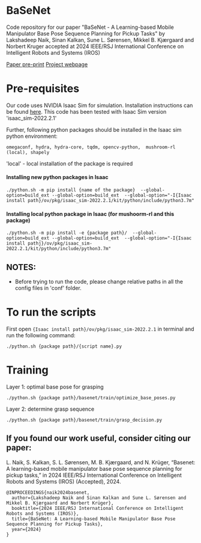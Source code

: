 # BaSeNet

Code repository for our paper "BaSeNet - A Learning-based Mobile Manipulator Base Pose Sequence Planning for Pickup Tasks" by Lakshadeep Naik, Sinan Kalkan, Sune L. Sørensen, Mikkel B. Kjærgaard and Norbert Kruger accepted at 2024 IEEE/RSJ International Conference on Intelligent Robots and Systems (IROS) 

[Paper pre-print](https://portal.findresearcher.sdu.dk/files/265119912/Base_pose_sequence_planning_using_RL_GNN.pdf)
[Project webpage](https://lakshadeep.github.io/basenet/)

# Pre-requisites
Our code uses NVIDIA Isaac Sim for simulation. Installation instructions can be found [here](https://docs.omniverse.nvidia.com/isaacsim/latest/installation/install_workstation.html). This code has been tested with Isaac Sim version 'isaac_sim-2022.2.1'

Further, following python packages should be installed in the Isaac sim python environment:
```
omegaconf, hydra, hydra-core, tqdm, opencv-python,  mushroom-rl (local), shapely
```

'local' - local installation of the package is required


#### Installing new python packages in Isaac
```
./python.sh -m pip install {name of the package}  --global-option=build_ext --global-option=build_ext  --global-option="-I{Isaac install path}/ov/pkg/isaac_sim-2022.2.1/kit/python/include/python3.7m"
```

#### Installing local python package in Isaac (for mushoorm-rl and this package)
```
./python.sh -m pip install -e {package path}/  --global-option=build_ext --global-option=build_ext  --global-option="-I{Isaac install pathj}/ov/pkg/isaac_sim-2022.2.1/kit/python/include/python3.7m"
```

## NOTES:
- Before trying to run the code, please change relative paths in all the config files in 'conf' folder.

# To run the scripts
First open `{Isaac install path}/ov/pkg/isaac_sim-2022.2.1` in terminal and run the following command:
```
./python.sh {package path}/{script name}.py 

```

# Training
Layer 1: optimal base pose for grasping
```
./python.sh {package path}/basenet/train/optimize_base_poses.py 

```

Layer 2: determine grasp sequence
```
./python.sh {package path}/basenet/train/grasp_decision.py 

```

## If you found our work useful, consider citing our paper:

L. Naik, S. Kalkan, S. L. Sørensen, M. B. Kjærgaard, and N. Krüger, “Basenet: A learning-based mobile manipulator base pose sequence planning for pickup tasks,” in 2024 IEEE/RSJ International Conference on Intelligent Robots and Systems (IROS) (Accepted), 2024.

```
@INPROCEEDINGS{naik2024basenet,
  author={Lakshadeep Naik and Sinan Kalkan and Sune L. Sørensen and Mikkel B. Kjærgaard and Norbert Krüger},
  booktitle={2024 IEEE/RSJ International Conference on Intelligent Robots and Systems (IROS)}, 
  title={BaSeNet: A Learning-based Mobile Manipulator Base Pose Sequence Planning for Pickup Tasks}, 
  year={2024}
}
```
